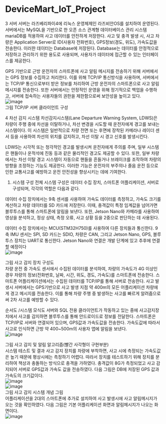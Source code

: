 # DeviceMart_IoT_Project

3 서버
  서버는 라즈베리파이4에 리눅스 운영체제인 라즈비안OS를 설치하여 운영된다. 서버에서는 MySQL을 기반으로 한 오픈 소스 관계형 데이터베이스 관리 시스템 mariaDB를 적용하여 사고 데이터를 안전하게 저장한다. 사고 및 충격 발생 시, 사고 차량은 Application Server로 ID(사용자 전화번호), GPS정보(경도, 위도), 가속도값을 전송한다. 이러한 데이터는 Database에 저장된다. Database는 데이터를 안정적으로 저장하고 관리하기 위한 용도로 사용되며, 사용자가 데이터에 접근할 수 있는 인터페이스를 제공한다.

GPS 기반으로 근방 운전자의 스마트폰에 사고 알림 메시지를 전송하기 위해 서버에서는 GPS 정보를 수집하고 처리한다. 이를 위해 TCP/IP 통신방식을 사용하며, 서버에서는 TCP/IP 통신으로부터 받은 정보를 처리하여 근방 운전자의 스마트폰으로 사고 알림 메시지를 전송한다. 또한 서버에서는 안정적인 운영을 위해 정기적으로 백업을 수행하고, 서버에 접속하는 사용자들의 권한을 제한함으로써 보안성을 높이고 있다.<br>
![image](https://user-images.githubusercontent.com/124419697/236854186-10fd5cf6-8b33-415f-a334-b0bfcde2e972.png)
<br>
그림 TCP/IP 서버 클라이언트 구성<br>

4 차선 감지 시스템
차선감지시스템(Lane Departure Warning System, LDWS)은 차량이 주행 중에 차선을 이탈하거나, 차선 변경을 시도할 때 운전자에게 경고를 보내는 시스템이다. 이 시스템은 일반적으로 차량 전면 또는 후면에 장착된 카메라나 레이더 센서 등을 사용하여 차선의 위치를 감지하고, 차선 이탈 시 경고 신호를 발생시킨다.

LDWS는 시각적 또는 청각적인 경고를 발생시켜 운전자에게 주의를 주며, 일부 시스템은 핸들이나 운적석에 진동 등과 같은 물리적인 경고도 제공할 수 있다. 또한, 일부 차량에서는 차선 이탈 경고 시스템이 자동으로 핸들을 흔들거나 브레이크를 조작하여 차량의 방향을 조정하는 기능도 제공한다. 이러한 기능은 운전자의 부주의나 졸음 운전 등으로 인한 교통사고를 예방하고 운전 안전성을 향상시키는 데에 기여한다.

1. 시스템 구성
  전체 시스템 구성은 데이터 수집 장치, 스마트폰 어플리케이션, 서버로 구성되며, 각각의 역할은 다음과 같다.

  데이터 수집 장치에서는 9축 센서를 사용하여 가속도 데이터를 측정하고, 가속도 크기를 계산하고 차량 데이터를 SD 카드에 저장한다. 이때, 충격값이 특정 임계값을 넘어가면 블루투스를 통해 스마트폰에 알림을 보낸다. 또한, Jetson Nano와 카메라를 사용하여 영상을 분석하고, 정상 상태, 측정 오류, 사고 상황 등을 2중으로 판단하는 데 사용된다.

데이터 수집 장치에서는 MCU(STM32H750)를 사용하여 다른 장치들과 통신한다. 9축 IMU 센서는 SPI, SD 카드는 SDIO, 차량은 CAN, 그리고 Jetson Nano, GPS, 블루투스 장치는 UART로 통신한다. Jetson Nano와 연결은 개발 단계에 있고 추후에 연결할 예정이다<br>
![image](https://user-images.githubusercontent.com/124419697/236854664-ffed9da4-21b6-4975-b007-4af8f0c9db4a.png)<br>

그림 사고 감지 장치 구성도<br>
차량 운전 중 가속도 센서에서 수집된 데이터를 분석하여, 차량의 가속도가 4G 이상인 경우 차량의 정보(전화번호, 날짜, 시간, 위도, 경도, 가속도)를 스마트폰에 전송한다. 스마트폰 어플리케이션에서는 수집된 데이터를 TCP/IP를 통해 서버로 전송한다. 사고 발생시 서버에서는 GPS기반으로 사고 발생 지점 약 400m의 모든 어플리케이션 차량에게 경고 메시지를 전송한다. 이를 통해 차량 주행 중 발생하는 사고를 빠르게 알려줌으로써 2차 사고를 예방할 수 있다. 

순서도 /시스템 모식도
서버와 SQL 전용 클라이언트가 작동하고 있는 중에 사고감지장치에서 사고를 감지하면 블루투스를 통해 안드로이드로 정보를 전달한다. 스마트폰은 TCP/IP로 서버와 연결되어 있으며, GPS값과 가속도값을 전송한다. 가속도값에 따라서 사고로 인식하면 근방 약 400~500m의 사용자 앱에 알림을 보낸다.<br>
![image](https://user-images.githubusercontent.com/124419697/236854909-073f3a06-884a-4d4e-99cf-9bb6f618383c.png)<br>

그림 사고 감지 및 알림 알고리즘(빨간 사각형이 구현부분)
<br>
 시스템 테스트 및 결과
  사고 감지 장치를 차량에 부착하면, 사고 시에 측정되는 가속도값은 높기 때문에 평상시에는 측정하기 어렵다. 따라서 장치를 테스트하기 위해 장치를 분리하여 책상과 충돌하는 방식으로 충격을 가하였다. 충격값이 8G가 측정되었고 사고 감지되어 서버로 GPS값과 가속도 값을 전송하였다. 다음 그림은 DB에 저장된 GPS 값과 가속도의 크기값이다. <br>
![image](https://user-images.githubusercontent.com/124419697/236855235-8ec83675-75a1-4dbb-a600-474f7955a6ec.png)<br>
![image](https://user-images.githubusercontent.com/124419697/236855266-c025b279-c233-4236-a0a3-06647e5e6bf5.png)<br>
그림 사고 감지 시스템 개념 그림<br>
어플리케이션을 2대의 스마트폰에 추가로 설치하여 사고 발생시에 사고 알림메시지가 오는 것을 확인하였다. 다음 그림은 기본 어플리케이션 화면과 알림메시지가 나오는 화면이다.<br>
![image](https://user-images.githubusercontent.com/124419697/236855495-16ae57a2-86ee-4ef1-89af-a9fcccc4f1c7.png)<br>





